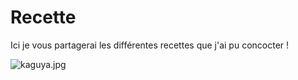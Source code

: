 # Recette

Ici je vous partagerai les différentes recettes que j'ai pu concocter !

![kaguya.jpg](kaguya.jpg)
